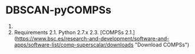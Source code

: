 # DBSCAN-pyCOMPSs
1.
2. Requirements
2.1. Python 2.7.x
2.3. [COMPSs 2.1.] (https://www.bsc.es/research-and-development/software-and-apps/software-list/comp-superscalar/downloads "Download COMPSs") 
